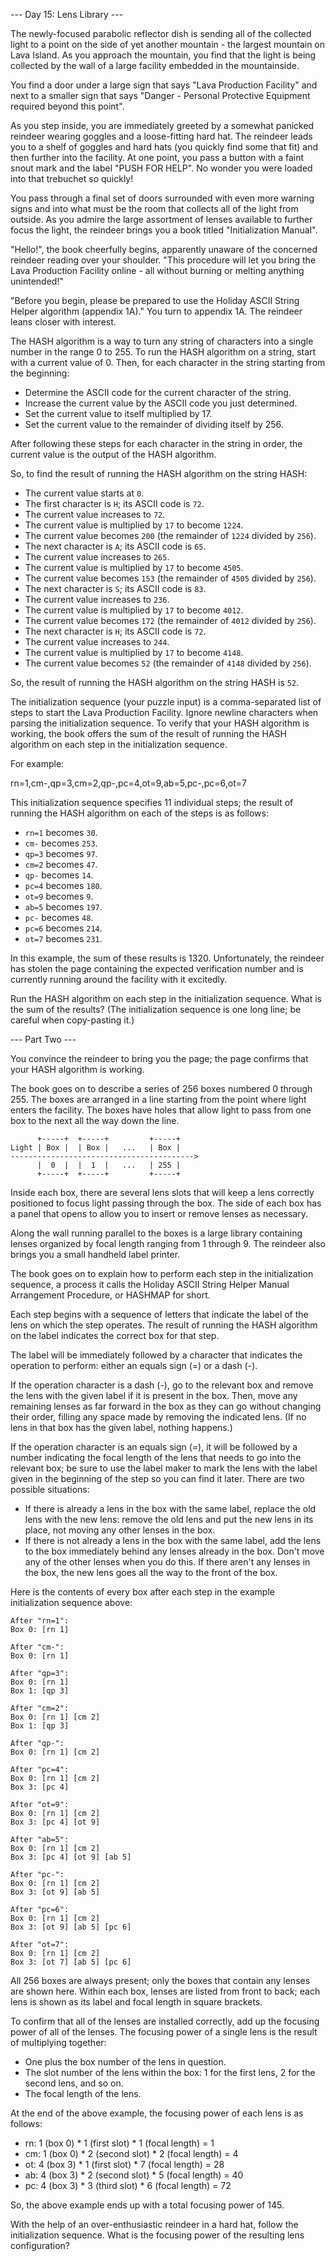 
--- Day 15: Lens Library ---

The newly-focused parabolic reflector dish is sending all of the collected light to a point on the side of yet another mountain - the largest mountain on Lava Island. As you approach the mountain, you find that the light is being collected by the wall of a large facility embedded in the mountainside.

You find a door under a large sign that says "Lava Production Facility" and next to a smaller sign that says "Danger - Personal Protective Equipment required beyond this point".

As you step inside, you are immediately greeted by a somewhat panicked reindeer wearing goggles and a loose-fitting hard hat. The reindeer leads you to a shelf of goggles and hard hats (you quickly find some that fit) and then further into the facility. At one point, you pass a button with a faint snout mark and the label "PUSH FOR HELP". No wonder you were loaded into that trebuchet so quickly!

You pass through a final set of doors surrounded with even more warning signs and into what must be the room that collects all of the light from outside. As you admire the large assortment of lenses available to further focus the light, the reindeer brings you a book titled "Initialization Manual".

"Hello!", the book cheerfully begins, apparently unaware of the concerned reindeer reading over your shoulder. "This procedure will let you bring the Lava Production Facility online - all without burning or melting anything unintended!"

"Before you begin, please be prepared to use the Holiday ASCII String Helper algorithm (appendix 1A)." You turn to appendix 1A. The reindeer leans closer with interest.

The HASH algorithm is a way to turn any string of characters into a single number in the range 0 to 255. To run the HASH algorithm on a string, start with a current value of 0. Then, for each character in the string starting from the beginning:

* Determine the ASCII code for the current character of the string.
* Increase the current value by the ASCII code you just determined.
* Set the current value to itself multiplied by 17.
* Set the current value to the remainder of dividing itself by 256.

After following these steps for each character in the string in order, the current value is the output of the HASH algorithm.

So, to find the result of running the HASH algorithm on the string HASH:

* The current value starts at `0`.
* The first character is `H`; its ASCII code is `72`.
* The current value increases to `72`.
* The current value is multiplied by `17` to become `1224`.
* The current value becomes `200` (the remainder of `1224` divided by `256`).
* The next character is `A`; its ASCII code is `65`.
* The current value increases to `265`.
* The current value is multiplied by `17` to become `4505`.
* The current value becomes `153` (the remainder of `4505` divided by `256`).
* The next character is `S`; its ASCII code is `83`.
* The current value increases to `236`.
* The current value is multiplied by `17` to become `4012`.
* The current value becomes `172` (the remainder of `4012` divided by `256`).
* The next character is `H`; its ASCII code is `72`.
* The current value increases to `244`.
* The current value is multiplied by `17` to become `4148`.
* The current value becomes `52` (the remainder of `4148` divided by `256`).

So, the result of running the HASH algorithm on the string HASH is `52`.

The initialization sequence (your puzzle input) is a comma-separated list of steps to start the Lava Production Facility. Ignore newline characters when parsing the initialization sequence. To verify that your HASH algorithm is working, the book offers the sum of the result of running the HASH algorithm on each step in the initialization sequence.

For example:

rn=1,cm-,qp=3,cm=2,qp-,pc=4,ot=9,ab=5,pc-,pc=6,ot=7

This initialization sequence specifies 11 individual steps; the result of running the HASH algorithm on each of the steps is as follows:

* `rn=1` becomes `30`.
* `cm-` becomes `253`.
* `qp=3` becomes `97`.
* `cm=2` becomes `47`.
* `qp-` becomes `14`.
* `pc=4` becomes `180`.
* `ot=9` becomes `9`.
* `ab=5` becomes `197`.
* `pc-` becomes `48`.
* `pc=6` becomes `214`.
* `ot=7` becomes `231`.

In this example, the sum of these results is 1320. Unfortunately, the reindeer has stolen the page containing the expected verification number and is currently running around the facility with it excitedly.

Run the HASH algorithm on each step in the initialization sequence. What is the sum of the results? (The initialization sequence is one long line; be careful when copy-pasting it.)

--- Part Two ---

You convince the reindeer to bring you the page; the page confirms that your HASH algorithm is working.

The book goes on to describe a series of 256 boxes numbered 0 through 255. The boxes are arranged in a line starting from the point where light enters the facility. The boxes have holes that allow light to pass from one box to the next all the way down the line.
```
      +-----+  +-----+         +-----+
Light | Box |  | Box |   ...   | Box |
----------------------------------------->
      |  0  |  |  1  |   ...   | 255 |
      +-----+  +-----+         +-----+
```
Inside each box, there are several lens slots that will keep a lens correctly positioned to focus light passing through the box. The side of each box has a panel that opens to allow you to insert or remove lenses as necessary.

Along the wall running parallel to the boxes is a large library containing lenses organized by focal length ranging from 1 through 9. The reindeer also brings you a small handheld label printer.

The book goes on to explain how to perform each step in the initialization sequence, a process it calls the Holiday ASCII String Helper Manual Arrangement Procedure, or HASHMAP for short.

Each step begins with a sequence of letters that indicate the label of the lens on which the step operates. The result of running the HASH algorithm on the label indicates the correct box for that step.

The label will be immediately followed by a character that indicates the operation to perform: either an equals sign (=) or a dash (-).

If the operation character is a dash (-), go to the relevant box and remove the lens with the given label if it is present in the box. Then, move any remaining lenses as far forward in the box as they can go without changing their order, filling any space made by removing the indicated lens. (If no lens in that box has the given label, nothing happens.)

If the operation character is an equals sign (=), it will be followed by a number indicating the focal length of the lens that needs to go into the relevant box; be sure to use the label maker to mark the lens with the label given in the beginning of the step so you can find it later. There are two possible situations:

* If there is already a lens in the box with the same label, replace the old lens with the new lens: remove the old lens and put the new lens in its place, not moving any other lenses in the box.
* If there is not already a lens in the box with the same label, add the lens to the box immediately behind any lenses already in the box. Don't move any of the other lenses when you do this. If there aren't any lenses in the box, the new lens goes all the way to the front of the box.

Here is the contents of every box after each step in the example initialization sequence above:
```
After "rn=1":
Box 0: [rn 1]

After "cm-":
Box 0: [rn 1]

After "qp=3":
Box 0: [rn 1]
Box 1: [qp 3]

After "cm=2":
Box 0: [rn 1] [cm 2]
Box 1: [qp 3]

After "qp-":
Box 0: [rn 1] [cm 2]

After "pc=4":
Box 0: [rn 1] [cm 2]
Box 3: [pc 4]

After "ot=9":
Box 0: [rn 1] [cm 2]
Box 3: [pc 4] [ot 9]

After "ab=5":
Box 0: [rn 1] [cm 2]
Box 3: [pc 4] [ot 9] [ab 5]

After "pc-":
Box 0: [rn 1] [cm 2]
Box 3: [ot 9] [ab 5]

After "pc=6":
Box 0: [rn 1] [cm 2]
Box 3: [ot 9] [ab 5] [pc 6]

After "ot=7":
Box 0: [rn 1] [cm 2]
Box 3: [ot 7] [ab 5] [pc 6]
```
All 256 boxes are always present; only the boxes that contain any lenses are shown here. Within each box, lenses are listed from front to back; each lens is shown as its label and focal length in square brackets.

To confirm that all of the lenses are installed correctly, add up the focusing power of all of the lenses. The focusing power of a single lens is the result of multiplying together:

* One plus the box number of the lens in question.
* The slot number of the lens within the box: 1 for the first lens, 2 for the second lens, and so on.
* The focal length of the lens.

At the end of the above example, the focusing power of each lens is as follows:

* rn: 1 (box 0) * 1 (first slot) * 1 (focal length) = 1
* cm: 1 (box 0) * 2 (second slot) * 2 (focal length) = 4
* ot: 4 (box 3) * 1 (first slot) * 7 (focal length) = 28
* ab: 4 (box 3) * 2 (second slot) * 5 (focal length) = 40
* pc: 4 (box 3) * 3 (third slot) * 6 (focal length) = 72

So, the above example ends up with a total focusing power of 145.

With the help of an over-enthusiastic reindeer in a hard hat, follow the initialization sequence. What is the focusing power of the resulting lens configuration?